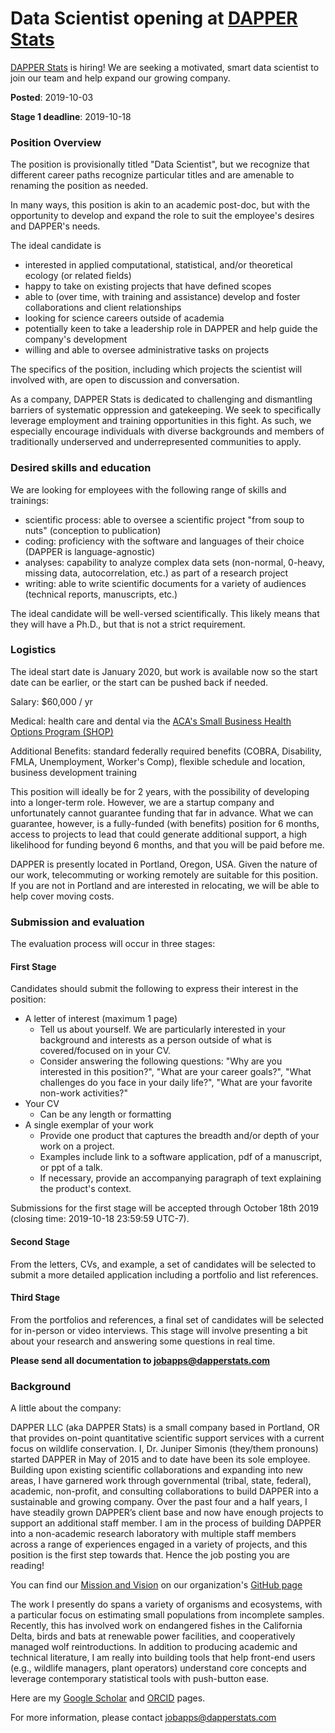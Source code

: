 # Data Scientist opening at [DAPPER Stats](https://www.dapperstats.com)

[DAPPER Stats](https://www.dapperstats.com) is hiring! We are seeking a motivated, smart data scientist to join our team and help expand our growing company.

**Posted**: 2019-10-03

**Stage 1 deadline**: 2019-10-18

### Position Overview

The position is provisionally titled "Data Scientist", but we recognize that different career paths recognize particular titles and are amenable to renaming the position as needed.

In many ways, this position is akin to an academic post-doc, but with the opportunity to develop and expand the role to suit the employee's desires and DAPPER's needs.

The ideal candidate is 
* interested in applied computational, statistical, and/or theoretical ecology (or related fields)
* happy to take on existing projects that have defined scopes
* able to (over time, with training and assistance) develop and foster collaborations and client relationships
* looking for science careers outside of academia
* potentially keen to take a leadership role in DAPPER and help guide the company's development
* willing and able to oversee administrative tasks on projects

The specifics of the position, including which projects the scientist will involved with, are open to discussion and conversation.

As a company, DAPPER Stats is dedicated to challenging and dismantling barriers of systematic oppression and gatekeeping. We seek to specifically leverage employment and training opportunities in this fight. As such, we especially encourage individuals with diverse backgrounds and members of traditionally underserved and underrepresented communities to apply. 

### Desired skills and education

We are looking for employees with the following range of skills and trainings:
* scientific process: able to oversee a scientific project "from soup to nuts" (conception to publication)
* coding: proficiency with the software and languages of their choice (DAPPER is language-agnostic)
* analyses: capability to analyze complex data sets (non-normal, 0-heavy, missing data, autocorrelation, etc.) as part of a research project
* writing: able to write scientific documents for a variety of audiences (technical reports, manuscripts, etc.)
 
The ideal candidate will be well-versed scientifically. This likely means that they will have a Ph.D., but that is not a strict requirement. 

### Logistics

The ideal start date is January 2020, but work is available now so the start date can be earlier, or the start can be pushed back if needed.

Salary: $60,000 / yr

Medical: health care and dental via the [ACA's Small Business Health Options Program (SHOP)](https://www.healthcare.gov/small-businesses/employers/)

Additional Benefits: standard federally required benefits (COBRA, Disability, FMLA, Unemployment, Worker's Comp), flexible schedule and location, business development training

This position will ideally be for 2 years, with the possibility of developing into a longer-term role. However, we are a startup company and unfortunately cannot guarantee funding that far in advance. What we can guarantee, however, is a fully-funded (with benefits) position for 6 months, access to projects to lead that could generate additional support, a high likelihood for funding beyond 6 months, and that you will be paid before me.

DAPPER is presently located in Portland, Oregon, USA. Given the nature of our work, telecommuting or working remotely are suitable for this position. If you are not in Portland and are interested in relocating, we will be able to help cover moving costs.

### Submission and evaluation

The evaluation process will occur in three stages:

#### First Stage

Candidates should submit the following to express their interest in the position:
* A letter of interest (maximum 1 page)
  * Tell us about yourself. We are particularly interested in your background and interests as a person outside of what is covered/focused on in your CV. 
  * Consider answering the following questions: "Why are you interested in this position?", "What are your career goals?", "What challenges do you face in your daily life?", "What are your favorite non-work activities?"
* Your CV
  * Can be any length or formatting
* A single exemplar of your work
  * Provide one product that captures the breadth and/or depth of your work on a project.
  * Examples include link to a software application, pdf of a manuscript, or ppt of a talk.
  * If necessary, provide an accompanying paragraph of text explaining the product's context.

Submissions for the first stage will be accepted through October 18th 2019 (closing time: 2019-10-18 23:59:59 UTC-7).

#### Second Stage

From the letters, CVs, and example, a set of candidates will be selected to submit a more detailed application including a portfolio and list references.

#### Third Stage

From the portfolios and references, a final set of candidates will be selected for in-person or video interviews. 
This stage will involve presenting a bit about your research and answering some questions in real time.

**Please send all documentation to jobapps@dapperstats.com**

### Background 

A little about the company:

DAPPER LLC (aka DAPPER Stats) is a small company based in Portland, OR that provides on-point quantitative scientific support services with a current focus on wildlife conservation. I, Dr. Juniper Simonis (they/them pronouns) started DAPPER in May of 2015 and to date have been its sole employee. Building upon existing scientific collaborations and expanding into new areas, I have garnered work through governmental (tribal, state, federal), academic, non-profit, and consulting collaborations to build DAPPER into a sustainable and growing company. Over the past four and a half years, I have steadily grown DAPPER’s client base and now have enough projects to support an additional staff member. I am in the process of building DAPPER into a non-academic research laboratory with multiple staff members across a range of experiences engaged in a variety of projects, and this position is the first step towards that. Hence the job posting you are reading! 

You can find our [Mission and Vision](https://github.com/dapperstats/Lab_Documents/blob/master/Mission_and_Vision.md) on our organization's [GitHub page](https://github.com/dapperstats)

The work I presently do spans a variety of organisms and ecosystems, with a particular focus on estimating small populations from incomplete samples. Recently, this has involved work on endangered fishes in the California Delta, birds and bats at renewable power facilities, and cooperatively managed wolf reintroductions. In addition to producing academic and technical literature, I am really into building tools that help front-end users (e.g., wildlife managers, plant operators) understand core concepts and leverage contemporary statistical tools with push-button ease. 

Here are my [Google Scholar](https://scholar.google.com/citations?hl=en&user=XXg3600AAAAJ) and [ORCID](https://orcid.org/0000-0001-9798-0460) pages.

For more information, please contact jobapps@dapperstats.com